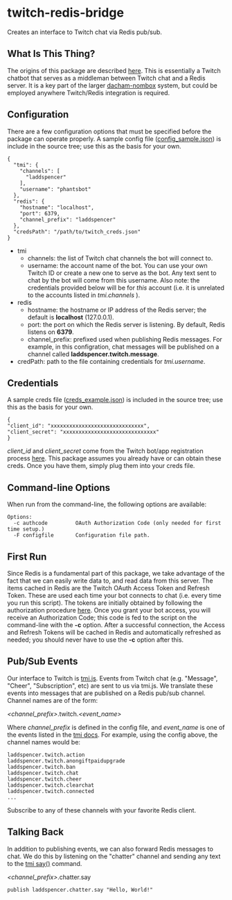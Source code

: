 # twitch-redis-bridge
Creates an interface to Twitch chat via Redis pub/sub.

## What Is This Thing?
The origins of this package are described [here](https://github.com/laddspencer/twitch-auth/blob/master/README.md#example-code).
This is essentially a Twitch chatbot that serves as a middleman between Twitch chat and a Redis server. It is a key part of the
larger [dacham-nombox](https://github.com/laddspencer/dacham-nombox-server "DacHam-NomBox") system, but could be employed anywhere
Twitch/Redis integration is required.

## Configuration
There are a few configuration options that must be specified before the package can operate properly.
A sample config file ([config_sample.json](https://github.com/laddspencer/twitch-redis-bridge/blob/master/config_sample.json)) is include in the source tree; use this as the basis for your own.
```
{
  "tmi": {
    "channels": [
      "laddspencer"
    ],
    "username": "phantsbot"
  },
  "redis": {
    "hostname": "localhost",
    "port": 6379,
    "channel_prefix": "laddspencer"
  },
  "credsPath": "/path/to/twitch_creds.json"
}
```
- tmi
  - channels: the list of Twitch chat channels the bot will connect to.
  - username: the account name of the bot. You can use your own Twitch ID or create a new one to serve as the bot. Any text sent to chat by the bot will come from this username. Also note: the credentials provided below will be for *this* account (i.e. it is unrelated to the accounts listed in *tmi.channels* ).
- redis
  - hostname: the hostname or IP address of the Redis server; the default is **localhost** (127.0.0.1).
  - port: the port on which the Redis server is listening. By default, Redis listens on **6379**.
  - channel_prefix: prefixed used when publishing Redis messages. For example, in this configration, chat messages will be published on a channel called **laddspencer.twitch.message**.
- credPath: path to the file containing credentials for *tmi.username*.

## Credentials
A sample creds file ([creds_example.json](https://github.com/laddspencer/twitch-redis-bridge/blob/master/creds_example.json)) is included in the source tree; use this as the basis for your own.
```
{
"client_id": "xxxxxxxxxxxxxxxxxxxxxxxxxxxxxx",
"client_secret": "xxxxxxxxxxxxxxxxxxxxxxxxxxxxxx"
}
```
*client_id* and *client_secret* come from the Twitch bot/app registration process [here](https://dev.twitch.tv/docs/authentication/#registration). This package assumes you already have or can obtain these creds. Once you have them, simply plug them into your creds file.

## Command-line Options
When run from the command-line, the following options are available:
```
Options:
  -c authcode         OAuth Authorization Code (only needed for first time setup.)
  -F configfile       Configuration file path.
```

## First Run
Since Redis is a fundamental part of this package, we take advantage of the fact that we can easily write data to, and read data from this server. The items cached in Redis are the Twitch OAuth Access Token and Refresh Token. These are used each time your bot connects to chat (i.e. every time you run this script). The tokens are initially obtained by following the authorization procedure [here](https://dev.twitch.tv/docs/authentication/getting-tokens-oauth/#oauth-authorization-code-flow). Once you grant your bot access, you will receive an Authorization Code; this code is fed to the script on the command-line with the **-c** option. After a successful connection, the Access and Refresh Tokens will be cached in Redis and automatically refreshed as needed; you should never have to use the **-c** option after this.


## Pub/Sub Events
Our interface to Twitch is [tmi.js](https://www.npmjs.com/package/tmi.js). Events from Twitch chat (e.g. "Message", "Cheer", "Subscription", etc) are sent to us via tmi.js. We translate these events into messages that are published on a Redis pub/sub channel. Channel names are of the form:

*<channel_prefix>*.twitch.*<event_name>*

Where *channel_prefix* is defined in the config file, and *event_name* is one of the events listed in the [tmi docs](https://docs.tmijs.org/v1.4.2/Events.html). For example, using the config above, the channel names would be:

```
laddspencer.twitch.action
laddspencer.twitch.anongiftpaidupgrade
laddspencer.twitch.ban
laddspencer.twitch.chat
laddspencer.twitch.cheer
laddspencer.twitch.clearchat
laddspencer.twitch.connected
...
```
Subscribe to any of these channels with your favorite Redis client.

## Talking Back
In addition to publishing events, we can also forward Redis messages to chat. We do this by listening on the "chatter" channel and sending any text to the [tmi say()](https://docs.tmijs.org/v1.4.2/Commands.html#say) command.

*<channel_prefix>*.chatter.say


```
publish laddspencer.chatter.say "Hello, World!"
```
